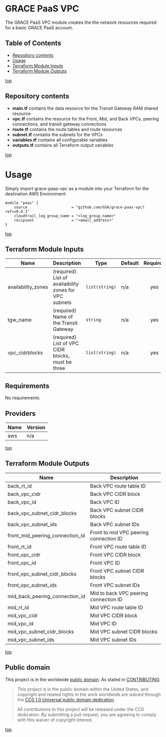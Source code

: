 # <a name="top">GRACE PaaS VPC</a>

The GRACE PaaS VPC module creates the the network resources required for a basic GRACE PaaS account.

## Table of Contents

- [Repository contents](#repository-contents)
- [Usage](#usage)
- [Terraform Module Inputs](#terraform-module-inputs)
- [Terraform Module Outputs](#terraform-module-outputs)

[top](#top)

## Repository contents

- **main.tf** contains the data resource for the Transit Gateway RAM shared resource
- **vpc.tf** contains the resource for the Front, Mid, and Back VPCs, peering connections, and transit gateway connections
- **route.tf** contains the route tables and route resources
- **subnet.tf** contains the subnets for the VPCs
- **variables.tf** contains all configurable variables
- **outputs.tf** contains all Terraform output variables

[top](#top)

# Usage

Simply import grace-paas-vpc as a module into your Terraform for the destination AWS Environment.

```
module "paas" {
    source                    = "github.com/GSA/grace-paas-vpc?ref=v0.0.1"
    cloudtrail_log_group_name = "<log_group_name>"
    recipient                 = "<email_address>"
}
```

[top](#top)

## Terraform Module Inputs

| Name | Description | Type | Default | Required |
|------|-------------|------|---------|:--------:|
| availability\_zones | (required) List of availaibility zones for VPC subnets | `list(string)` | n/a | yes |
| tgw\_name | (required) Name of the Transit Gateway | `string` | n/a | yes |
| vpc\_cidrblocks | (required) List of VPC CIDR blocks, must be three | `list(string)` | n/a | yes |

## Requirements

No requirements.

## Providers

| Name | Version |
|------|---------|
| aws | n/a |

[top](#top)

## Terraform Module Outputs

| Name | Description |
|------|-------------|
| back\_rt\_id | Back VPC route table ID |
| back\_vpc\_cidr | Back VPC CIDR block |
| back\_vpc\_id | Back VPC ID |
| back\_vpc\_subnet\_cidr\_blocks | Back VPC subnet CIDR blocks |
| back\_vpc\_subnet\_ids | Back VPC subnet IDs |
| front\_mid\_peering\_connection\_id | Front to mid VPC peering connection ID |
| front\_rt\_id | Front VPC route table ID |
| front\_vpc\_cidr | Front VPC CIDR block |
| front\_vpc\_id | Front VPC ID |
| front\_vpc\_subnet\_cidr\_blocks | Front VPC subnet CIDR blocks |
| front\_vpc\_subnet\_ids | Front VPC subnet IDs |
| mid\_back\_peering\_connection\_id | Mid to back VPC peering connection ID |
| mid\_rt\_id | Mid VPC route table ID |
| mid\_vpc\_cidr | Mid VPC CIDR block |
| mid\_vpc\_id | Mid VPC ID |
| mid\_vpc\_subnet\_cidr\_blocks | Mid VPC subnet CIDR blocks |
| mid\_vpc\_subnet\_ids | Mid VPC subnet IDs |

[top](#top)

## Public domain

This project is in the worldwide [public domain](LICENSE.md). As stated in [CONTRIBUTING](CONTRIBUTING.md):

> This project is in the public domain within the United States, and copyright and related rights in the work worldwide are waived through the [CC0 1.0 Universal public domain dedication](https://creativecommons.org/publicdomain/zero/1.0/).
>
> All contributions to this project will be released under the CC0 dedication. By submitting a pull request, you are agreeing to comply with this waiver of copyright interest.

[top](#top)
